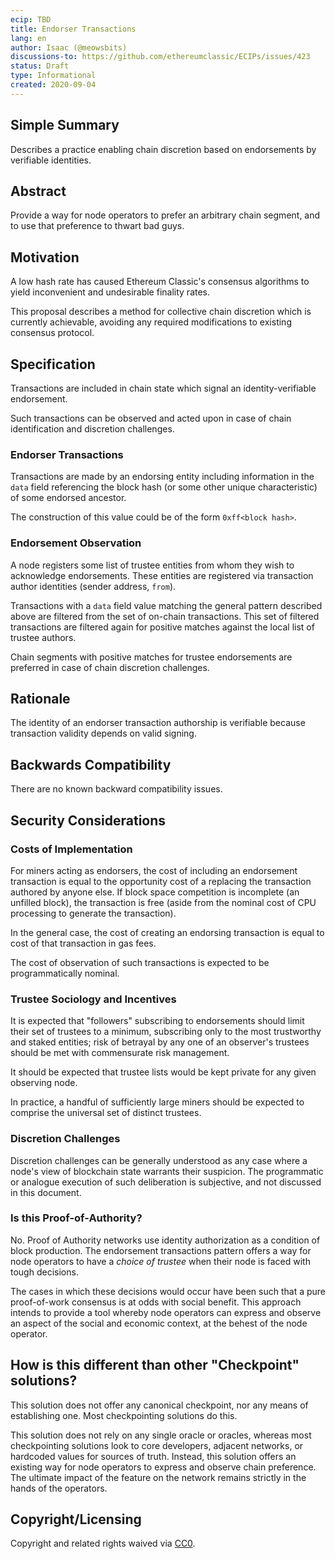 ```yaml
---
ecip: TBD
title: Endorser Transactions
lang: en
author: Isaac (@meowsbits)
discussions-to: https://github.com/ethereumclassic/ECIPs/issues/423
status: Draft
type: Informational
created: 2020-09-04
---
```


## Simple Summary

Describes a practice enabling chain discretion based on endorsements by verifiable identities.

## Abstract

Provide a way for node operators to prefer an arbitrary chain segment, and to use that preference to thwart bad guys.

## Motivation

A low hash rate has caused Ethereum Classic's consensus algorithms to yield inconvenient and undesirable finality rates.

This proposal describes a method for collective chain discretion which is currently achievable, avoiding any required modifications to existing consensus protocol.

## Specification

Transactions are included in chain state which signal an identity-verifiable endorsement.

Such transactions can be observed and acted upon in case of chain identification and discretion challenges.

### Endorser Transactions

Transactions are made by an endorsing entity including information in the `data` field referencing the block hash (or some other unique characteristic) of some endorsed ancestor.

The construction of this value could be of the form `0xff<block hash>`.

### Endorsement Observation

A node registers some list of trustee entities from whom they wish to acknowledge endorsements.
These entities are registered via transaction author identities (sender address, `from`).

Transactions with a `data` field value matching the general pattern described above are filtered from the set of on-chain transactions.
This set of filtered transactions are filtered again for positive matches against the local list of trustee authors.

Chain segments with positive matches for trustee endorsements are preferred in case of chain discretion challenges.

## Rationale

The identity of an endorser transaction authorship is verifiable because transaction validity depends on valid signing.

## Backwards Compatibility

There are no known backward compatibility issues.

## Security Considerations

### Costs of Implementation

For miners acting as endorsers, the cost of including an endorsement transaction is equal to the opportunity cost of a replacing the transaction authored by anyone else.
If block space competition is incomplete (an unfilled block), the transaction is free (aside from the nominal cost of CPU processing to generate the transaction).

In the general case, the cost of creating an endorsing transaction is equal to cost of that transaction in gas fees.

The cost of observation of such transactions is expected to be programmatically nominal.

### Trustee Sociology and Incentives

It is expected that "followers" subscribing to endorsements should limit their set of trustees to a minimum, subscribing only to the most trustworthy and staked entities; risk of betrayal by any one of an observer's trustees should be met with commensurate risk management.

It should be expected that trustee lists would be kept private for any given observing node.

In practice, a handful of sufficiently large miners should be expected to comprise the universal set of distinct trustees.

### Discretion Challenges

Discretion challenges can be generally understood as any case where a node's view of blockchain state warrants their suspicion.
The programmatic or analogue execution of such deliberation is subjective, and not discussed in this document.

### Is this Proof-of-Authority?

No. Proof of Authority networks use identity authorization as a condition of block production. The endorsement transactions pattern offers a way for node operators to have a _choice of trustee_ when their node is faced with tough decisions.

The cases in which these decisions would occur have been such that a pure proof-of-work consensus is at odds with social benefit. This approach intends to provide a tool whereby node operators can express and observe an aspect of the social and economic context, at the behest of the node operator.

## How is this different than other "Checkpoint" solutions?

This solution does not offer any canonical checkpoint, nor any means of establishing one. Most checkpointing solutions do this.

This solution does not rely on any single oracle or oracles, whereas most checkpointing solutions look to core developers, adjacent networks, or hardcoded values for sources of truth. Instead, this solution offers an existing way for node operators to express and observe chain preference. The ultimate impact of the feature on the network remains strictly in the hands of the operators.

## Copyright/Licensing

Copyright and related rights waived via
[CC0](https://creativecommons.org/publicdomain/zero/1.0/).
